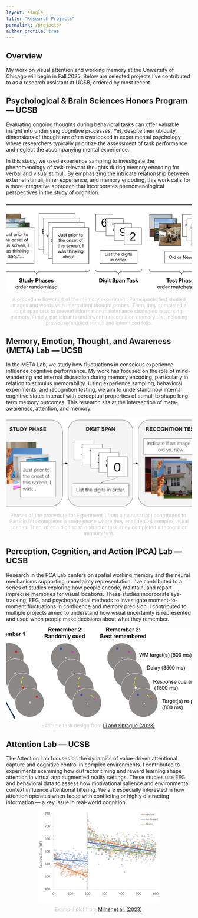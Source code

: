 ```yaml
---
layout: single
title: "Research Projects"
permalink: /projects/
author_profile: true
---
```


## Overview

My work on visual attention and working memory at the University of Chicago will begin in Fall 2025. Below are selected projects I’ve contributed to as a research assistant at UCSB, ordered by most recent.

## Psychological & Brain Sciences Honors Program — UCSB  

Evaluating ongoing thoughts during behavioral tasks can offer valuable insight into underlying cognitive processes. Yet, despite their ubiquity, dimensions of thought are often overlooked in experimental psychology, where researchers typically prioritize the assessment of task performance and neglect the accompanying mental experience.

In this study, we used experience sampling to investigate the phenomenology of task-relevant thoughts during memory encoding for verbal and visual stimuli. By emphasizing the intricate relationship between external stimuli, inner experience, and memory encoding, this work calls for a more integrative approach that incorporates phenomenological perspectives in the study of cognition.

<div style="text-align: center;">
  <img src="/images/Thesis_plot.png" alt="Thesis flowchart" style="height: 250px; object-fit: cover; border-radius: 6px;" />
  <p style="font-size: 0.95em; color: #cccccc; margin-top: 0.5em;">
    A procedure flowchart of the memory experiment. Participants first studied images and words with intermittent thought probes. Then, they completed a digit span task to prevent information maintenance strategies in working memory. Finally, participants underwent a recognition memory test including previously studied stimuli and intermixed foils.
  </p>
</div>

## Memory, Emotion, Thought, and Awareness (META) Lab — UCSB  

In the META Lab, we study how fluctuations in conscious experience influence cognitive performance. My work has focused on the role of mind-wandering and internal distraction during memory encoding, particularly in relation to stimulus memorability. Using experience sampling, behavioral experiments, and recognition testing, we aim to understand how internal cognitive states interact with perceptual properties of stimuli to shape long-term memory outcomes. This research sits at the intersection of meta-awareness, attention, and memory.

<div style="text-align: center;">
  <img src="/images/META_plot.png" alt="META experiment procedure" style="height: 250px; object-fit: cover; border-radius: 6px;" />
  <p style="font-size: 0.95em; color: #cccccc; margin-top: 0.5em;">
    Phases of the procedure for Experiment 1 from a manuscript I contributed to. Participants completed a study phase where they encoded 24 complex visual scenes. Then, after a digit span distractor task, they completed a recognition memory test.
  </p>
</div>

## Perception, Cognition, and Action (PCA) Lab — UCSB  

Research in the PCA Lab centers on spatial working memory and the neural mechanisms supporting uncertainty representation. I’ve contributed to a series of studies exploring how people encode, maintain, and report imprecise memories for visual locations. These studies incorporate eye-tracking, EEG, and psychophysical methods to investigate moment-to-moment fluctuations in confidence and memory precision. I contributed to multiple projects aimed to understand how visual uncertainty is represented and used when people make decisions about what they remember.

<div style="text-align: center;">
  <img src="/images/PCA_plot.jpeg" alt="PCA task design" style="height: 250px; object-fit: cover; border-radius: 6px;" />
  <p style="font-size: 0.95em; color: #cccccc; margin-top: 0.5em;">
    Example task design from <a href="/files/Li_and_Sprague_2023.pdf">Li and Sprague (2023)</a>.
  </p>
</div>

## Attention Lab — UCSB  

The Attention Lab focuses on the dynamics of value-driven attentional capture and cognitive control in complex environments. I contributed to experiments examining how distractor timing and reward learning shape attention in virtual and augmented reality settings. These studies use EEG and behavioral data to assess how motivational salience and environmental context influence attentional filtering. We are especially interested in how attention operates when faced with conflicting or highly distracting information — a key issue in real-world cognition.

<div style="text-align: center;">
  <img src="/images/Attention_plot.png" alt="Attention lab data" style="height: 250px; object-fit: cover; border-radius: 6px;" />
  <p style="font-size: 0.95em; color: #cccccc; margin-top: 0.5em;">
    Example plot from <a href="/files/2023_Milner_EtAl.pdf">Milner et al. (2023)</a>.
  </p>
</div>
